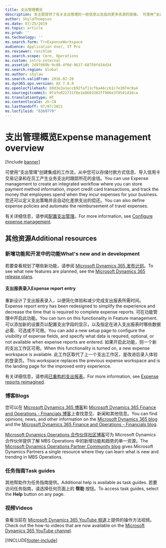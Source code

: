 ```yaml
---
title: 支出管理概览
description: 本主题提供了有关支出管理的一般信息以及指向更多资源的链接。 可使用“支出管理”创建集成的工作流，从中您可以存储付款方式信息、导入信用卡交易记录和在员工产生业务支出时跟踪所花的金钱。
author: ShylaThompson
ms.date: 07/25/2019
ms.topic: article
ms.prod: ''
ms.technology: ''
ms.search.form: TrvExpenseWorkspace
audience: Application User, IT Pro
ms.reviewer: roschlom
ms.search.scope: Core, Operations
ms.custom: intro-internal
ms.assetid: 2d97d69b-9c08-4f0d-9637-68759fd34d34
ms.search.region: Global
ms.author: shylaw
ms.search.validFrom: 2016-02-28
ms.dyn365.ops.version: AX 7.0.0
ms.openlocfilehash: b9d3e3a1eccb92faf11cfba46ccb1c7e3074c9a4
ms.sourcegitcommit: 0fafe022731f0e1e8693382ff906e3f8541d34ca
ms.translationtype: HT
ms.contentlocale: zh-CN
ms.lasthandoff: 07/07/2021
ms.locfileid: "6369779"
---
```

# <a name="expense-management-overview"></a><span data-ttu-id="e9ca2-104">支出管理概览</span><span class="sxs-lookup"><span data-stu-id="e9ca2-104">Expense management overview</span></span>

[!include [banner](../includes/banner.md)]

<span data-ttu-id="e9ca2-105">可使用“支出管理”创建集成的工作流，从中您可以存储付款方式信息、导入信用卡交易记录和在员工产生业务支出时跟踪所花的金钱。</span><span class="sxs-lookup"><span data-stu-id="e9ca2-105">You can use Expense management to create an integrated workflow where you can store payment method information, import credit card transactions, and track the money that employees spend when they incur expenses for your business.</span></span> <span data-ttu-id="e9ca2-106">您还可以定义支出策略并且自动化差旅支出的偿还。</span><span class="sxs-lookup"><span data-stu-id="e9ca2-106">You can also define expense policies and automate the reimbursement of travel expenses.</span></span>

<span data-ttu-id="e9ca2-107">有关详细信息，请参阅[配置支出管理](plan-expense-management.md)。</span><span class="sxs-lookup"><span data-stu-id="e9ca2-107">For more information, see [Configure expense management](plan-expense-management.md).</span></span>

## <a name="additional-resources"></a><span data-ttu-id="e9ca2-108">其他资源</span><span class="sxs-lookup"><span data-stu-id="e9ca2-108">Additional resources</span></span>

### <a name="whats-new-and-in-development"></a><span data-ttu-id="e9ca2-109">新增功能和开发中的功能</span><span class="sxs-lookup"><span data-stu-id="e9ca2-109">What's new and in development</span></span>

<span data-ttu-id="e9ca2-110">若要查看规划了哪些新功能，请参阅 [Microsoft Dynamics 365 发布计划](/dynamics365/release-plans/)。</span><span class="sxs-lookup"><span data-stu-id="e9ca2-110">To see what new features are planned, see the [Microsoft Dynamics 365 release plans](/dynamics365/release-plans/).</span></span>

#### <a name="expense-report-entry"></a><span data-ttu-id="e9ca2-111">支出报表录入</span><span class="sxs-lookup"><span data-stu-id="e9ca2-111">Expense report entry</span></span>

<span data-ttu-id="e9ca2-112">重新设计了支出报表录入，以便简化体验和减少完成支出报表所需时间。</span><span class="sxs-lookup"><span data-stu-id="e9ca2-112">Expense report entry has been redesigned to simplify the experience and decrease the time that is required to complete expense reports.</span></span> <span data-ttu-id="e9ca2-113">可在功能管理中开启此功能。</span><span class="sxs-lookup"><span data-stu-id="e9ca2-113">You can turn on this functionality in Feature management.</span></span> <span data-ttu-id="e9ca2-114">可以添加新的设置页以配置支出字段的显示，以及指定在进入支出报表时哪些数据必需、可选或不可用。</span><span class="sxs-lookup"><span data-stu-id="e9ca2-114">You can add a new setup page to configure the visibility of expense fields, and specify what data is required, optional, or not available when expense reports are entered.</span></span> <span data-ttu-id="e9ca2-115">如果开启此功能，则一个新的支出工作区可用。</span><span class="sxs-lookup"><span data-stu-id="e9ca2-115">When this functionality is turned on, a new expense workspace is available.</span></span> <span data-ttu-id="e9ca2-116">此工作区取代了上一个支出工作区，是改进后录入体验的登录页。</span><span class="sxs-lookup"><span data-stu-id="e9ca2-116">This workspace replaces the previous expense workspace and is the landing page for the improved entry experience.</span></span>

<span data-ttu-id="e9ca2-117">有关详细信息，请参阅[已重构的支出报表](ExpenseWorkspaceNew.md)。</span><span class="sxs-lookup"><span data-stu-id="e9ca2-117">For more information, see [Expense reports reimagined](ExpenseWorkspaceNew.md).</span></span>

### <a name="blogs"></a><span data-ttu-id="e9ca2-118">博客</span><span class="sxs-lookup"><span data-stu-id="e9ca2-118">Blogs</span></span>

<span data-ttu-id="e9ca2-119">您可以在 [Microsoft Dynamics 365 博客](https://community.dynamics.com/b/msftdynamicsblog?c=Enterprise)和 [Microsoft Dynamics 365 Finance and Operations - Financials 博客](https://community.dynamics.com/365/financeandoperations/b/financials)上查找意见、新闻和其他信息。</span><span class="sxs-lookup"><span data-stu-id="e9ca2-119">You can find opinions, news, and other information on the [Microsoft Dynamics 365 blog](https://community.dynamics.com/b/msftdynamicsblog?c=Enterprise) and the [Microsoft Dynamics 365 Finance and Operations - Financials blog](https://community.dynamics.com/365/financeandoperations/b/financials).</span></span>

<span data-ttu-id="e9ca2-120">[Microsoft Dynamics Operations 合作伙伴社区博客](https://community.dynamics.com/partner/b/operationspartnercommunityblog)可为 Microsoft Dynamics 合作伙伴提供了解 MBS Operations 中的新增功能和趋势的单一资源。</span><span class="sxs-lookup"><span data-stu-id="e9ca2-120">The [Microsoft Dynamics Operations Partner Community blog](https://community.dynamics.com/partner/b/operationspartnercommunityblog) gives Microsoft Dynamics Partners a single resource where they can learn what is new and trending in MBS Operations.</span></span>

### <a name="task-guides"></a><span data-ttu-id="e9ca2-121">任务指南</span><span class="sxs-lookup"><span data-stu-id="e9ca2-121">Task guides</span></span>

<span data-ttu-id="e9ca2-122">其他帮助作为任务指南提供。</span><span class="sxs-lookup"><span data-stu-id="e9ca2-122">Additional help is available as task guides.</span></span> <span data-ttu-id="e9ca2-123">若要访问任务指南，请选择任何页面上的 **帮助** 按钮。</span><span class="sxs-lookup"><span data-stu-id="e9ca2-123">To access task guides, select the **Help** button on any page.</span></span>

### <a name="videos"></a><span data-ttu-id="e9ca2-124">视频</span><span class="sxs-lookup"><span data-stu-id="e9ca2-124">Videos</span></span>

<span data-ttu-id="e9ca2-125">查看当前在 [Microsoft Dynamics 365 YouTube 频道](https://www.youtube.com/channel/UCJGCg4rB3QSs8y_1FquelBQ)上提供的操作方法视频。</span><span class="sxs-lookup"><span data-stu-id="e9ca2-125">Check out the how-to videos that are now available on the [Microsoft Dynamics 365 YouTube channel](https://www.youtube.com/channel/UCJGCg4rB3QSs8y_1FquelBQ).</span></span>


[!INCLUDE[footer-include](../includes/footer-banner.md)]